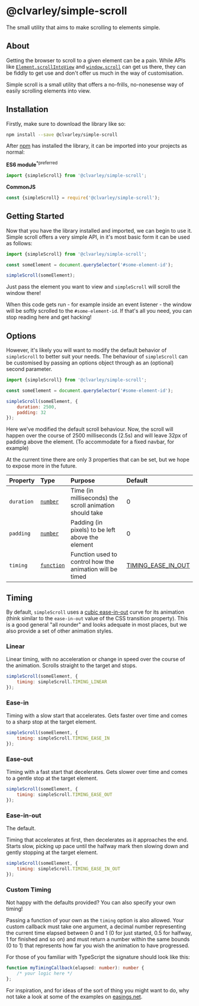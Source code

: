 # @clvarley/simple-scroll

The small utility that aims to make scrolling to elements simple.

## About

Getting the browser to scroll to a given element can be a pain. While APIs like
[`Element.scrollIntoView`](https://developer.mozilla.org/en-US/docs/Web/API/Element/scrollIntoView)
and [`window.scroll`](https://developer.mozilla.org/en-US/docs/Web/API/Window/scroll)
can get us there, they can be fiddly to get use and don't offer us much in the
way of customisation.

Simple scroll is a small utility that offers a no-frills, no-nonesense way of
easily scrolling elements into view.

## Installation

Firstly, make sure to download the library like so:

```sh
npm install --save @clvarley/simple-scroll
```

After [npm](https://www.npmjs.com/) has installed the library, it can be
imported into your projects as normal:

**ES6 module**<sup>*preferred</sup>

```js
import {simpleScroll} from '@clvarley/simple-scroll';
```

**CommonJS**

```js
const {simpleScroll} = require('@clvarley/simple-scroll');
```

## Getting Started

Now that you have the library installed and imported, we can begin to use it.
Simple scroll offers a very simple API, in it's most basic form it can be used
as follows:

```js
import {simpleScroll} from '@clvarley/simple-scroll';

const someElement = document.querySelector('#some-element-id');

simpleScroll(someElement);
```

Just pass the element you want to view and `simpleScroll` will scroll the window
there!

When this code gets run - for example inside an event listener - the window will
be softly scrolled to the `#some-element-id`. If that's all you need, you can
stop reading here and get hacking!

## Options

However, it's likely you will want to modify the default behavior of
`simpleScroll` to better suit your needs. The behaviour of `simpleScroll` can be
customised by passing an options object through as an (optional) second
parameter.

```js
import {simpleScroll} from '@clvarley/simple-scroll';

const someElement = document.querySelector('#some-element-id');

simpleScroll(someElement, {
    duration: 2500,
    padding: 32
});
```

Here we've modified the default scroll behaviour. Now, the scroll will happen
over the course of 2500 milliseconds (2.5s) and will leave 32px of padding above
the element. (To accommodate for a fixed navbar, for example)

At the current time there are only 3 properties that can be set, but we hope to
expose more in the future.

| Property | Type | Purpose | Default |
| :------- | :--- | :------ | :------ |
| `duration` | [`number`](https://developer.mozilla.org/en-US/docs/Web/JavaScript/Reference/Global_Objects/Number) | Time (in milliseconds) the scroll animation should take | 0 |
| `padding` | [`number`](https://developer.mozilla.org/en-US/docs/Web/JavaScript/Reference/Global_Objects/Number) | Padding (in pixels) to be left above the element | 0 |
| `timing` | [`function`](#timing) | Function used to control how the animation will be timed | [TIMING_EASE_IN_OUT](#ease-in-out) |

## Timing

By default, `simpleScroll` uses a [cubic ease-in-out](https://easings.net/#easeInOutCubic)
curve for its animation (think similar to the `ease-in-out` value of the CSS
transition property). This is a good general "all rounder" and looks adequate in
most places, but we also provide a set of other animation styles.

### Linear

Linear timing, with no acceleration or change in speed over the course of
the animation. Scrolls straight to the target and stops.

```js
simpleScroll(someElement, {
    timing: simpleScroll.TIMING_LINEAR
});
```

### Ease-in

Timing with a slow start that accelerates. Gets faster over time and comes to
a sharp stop at the target element.

```js
simpleScroll(someElement, {
    timing: simpleScroll.TIMING_EASE_IN
});
```

### Ease-out

Timing with a fast start that decelerates. Gets slower over time and comes to a
gentle stop at the target element.

```js
simpleScroll(someElement, {
    timing: simpleScroll.TIMING_EASE_OUT
});
```

### Ease-in-out

The default.

Timing that accelerates at first, then decelerates as it approaches the end.
Starts slow, picking up pace until the halfway mark then slowing down and gently
stopping at the target element.

```js
simpleScroll(someElement, {
    timing: simpleScroll.TIMING_EASE_IN_OUT
});
```

### Custom Timing

Not happy with the defaults provided? You can also specify your own timing!

Passing a function of your own as the `timing` option is also allowed. Your
custom callback must take one argument, a decimal number representing the
current time elapsed between 0 and 1 (0 for just started, 0.5 for halfway, 1
for finished and so on) and must return a number within the same bounds (0 to 1)
that represents how far you wish the animation to have progressed.

For those of you familiar with TypeScript the signature should look like this:

```ts
function myTimingCallback(elapsed: number): number {
    /* your logic here */
};
```

For inspiration, and for ideas of the sort of thing you might want to do, why
not take a look at some of the examples on [easings.net](https://easings.net/).
